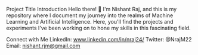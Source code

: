 Project Title
Introduction
Hello there! 👋 I'm Nishant Raj, and this is my repository where I document my journey into the realms of Machine Learning and Artificial Intelligence. Here, you'll find the projects and experiments I've been working on to hone my skills in this fascinating field.

Connect with Me
LinkedIn: www.linkedin.com/in/nraj24/
Twitter: @NrajM22
Email: nishant.rjm@gmail.com
